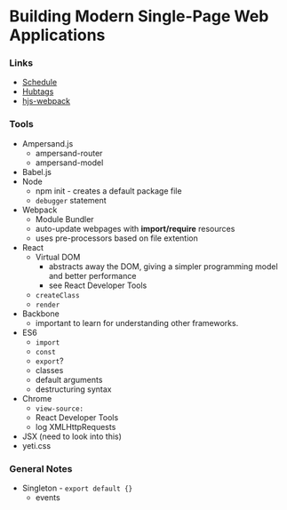 # Building Modern Single-Page Web Applications

### Links
- [Schedule](https://github.com/HenrikJoreteg/masters)
- [Hubtags](https://github.com/henrikjoreteg/hubtags.com)
- [hjs-webpack](https://github.com/HenrikJoreteg/hjs-webpack)

### Tools
- Ampersand.js
  - ampersand-router
  - ampersand-model
- Babel.js
- Node
  - npm init - creates a default package file
  - `debugger` statement
- Webpack
  - Module Bundler
  - auto-update webpages with **import/require** resources
  - uses pre-processors based on file extention
- React
  - Virtual DOM
    - abstracts away the DOM, giving a simpler programming model and better performance
    - see React Developer Tools
  - `createClass`
  - `render`
- Backbone
  - important to learn for understanding other frameworks.
- ES6
  - `import`
  - `const`
  - `export`?
  - classes
  - default arguments
  - destructuring syntax
- Chrome
  - `view-source:`
  - React Developer Tools
  - log XMLHttpRequests
- JSX (need to look into this)
- yeti.css

### General Notes
- Singleton - `export default {}`
  - events
